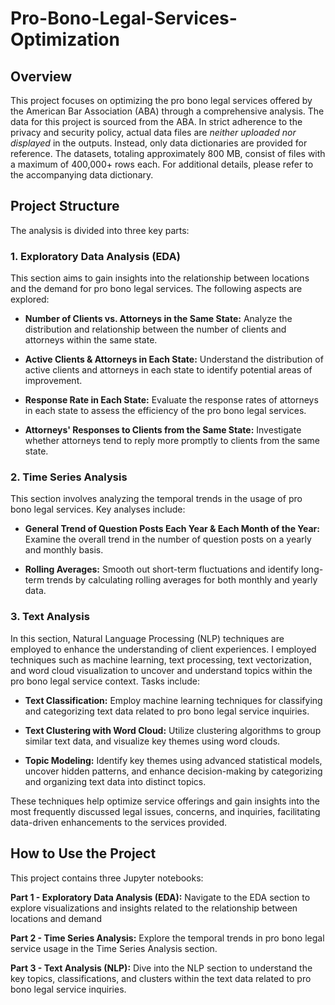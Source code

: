 # Pro-Bono-Legal-Services-Optimization

## Overview
This project focuses on optimizing the pro bono legal services offered by the American Bar Association (ABA) through a comprehensive analysis. The data for this project is sourced from the ABA. In strict adherence to the privacy and security policy, actual data files are *neither uploaded nor displayed* in the outputs. Instead, only data dictionaries are provided for reference. The datasets, totaling approximately 800 MB, consist of files with a maximum of 400,000+ rows each. For additional details, please refer to the accompanying data dictionary. 

## Project Structure
The analysis is divided into three key parts:

### 1. Exploratory Data Analysis (EDA)
This section aims to gain insights into the relationship between locations and the demand for pro bono legal services. The following aspects are explored:

- **Number of Clients vs. Attorneys in the Same State:** Analyze the distribution and relationship between the number of clients and attorneys within the same state.

- **Active Clients & Attorneys in Each State:** Understand the distribution of active clients and attorneys in each state to identify potential areas of improvement.

- **Response Rate in Each State:** Evaluate the response rates of attorneys in each state to assess the efficiency of the pro bono legal services.

- **Attorneys' Responses to Clients from the Same State:** Investigate whether attorneys tend to reply more promptly to clients from the same state.


### 2. Time Series Analysis
This section involves analyzing the temporal trends in the usage of pro bono legal services. Key analyses include:

- **General Trend of Question Posts Each Year & Each Month of the Year:** Examine the overall trend in the number of question posts on a yearly and monthly basis.
  
- **Rolling Averages:** Smooth out short-term fluctuations and identify long-term trends by calculating rolling averages for both monthly and yearly data.


### 3. Text Analysis
In this section, Natural Language Processing (NLP) techniques are employed to enhance the understanding of client experiences. I employed techniques such as machine learning, text processing, text vectorization, and word cloud visualization to uncover and understand topics within the pro bono legal service context.
Tasks include:

- **Text Classification:** Employ machine learning techniques for classifying and categorizing text data related to pro bono legal service inquiries.
  
- **Text Clustering with Word Cloud:** Utilize clustering algorithms to group similar text data, and visualize key themes using word clouds.
  
- **Topic Modeling:** Identify key themes using advanced statistical models, uncover hidden patterns, and enhance decision-making by categorizing and organizing text data into distinct topics.
  
These techniques help optimize service offerings and gain insights into the most frequently discussed legal issues, concerns, and inquiries, facilitating data-driven enhancements to the services provided.


## How to Use the Project
This project contains three Jupyter notebooks:

**Part 1 - Exploratory Data Analysis (EDA):** Navigate to the EDA section to explore visualizations and insights related to the relationship between locations and demand

**Part 2 - Time Series Analysis:** Explore the temporal trends in pro bono legal service usage in the Time Series Analysis section.

**Part 3 - Text Analysis (NLP):** Dive into the NLP section to understand the key topics, classifications, and clusters within the text data related to pro bono legal service inquiries.
